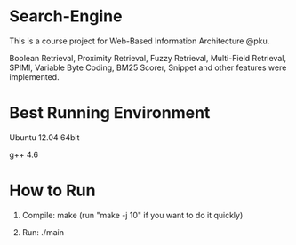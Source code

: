Search-Engine
=============
This is a course project for Web-Based Information Architecture @pku.

Boolean Retrieval, Proximity Retrieval, Fuzzy Retrieval, Multi-Field Retrieval, SPIMI, Variable Byte Coding, BM25 Scorer, Snippet and other features were implemented.


Best Running Environment
=============
Ubuntu 12.04 64bit

g++ 4.6


How to Run
=============
1) Compile: make (run "make -j 10" if you want to do it quickly)

2) Run: ./main
